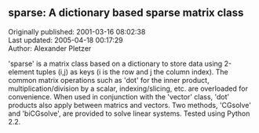## sparse: A dictionary based sparse matrix class  
Originally published: 2001-03-16 08:02:38  
Last updated: 2005-04-18 00:17:29  
Author: Alexander Pletzer  
  
'sparse' is a matrix class based on a dictionary to store data using 2-element tuples (i,j)
 as keys (i is the row and j the column index). The common matrix operations such as
'dot' for the inner product, multiplication/division by a scalar, indexing/slicing, etc. are
overloaded for convenience. When used in conjunction with the 'vector' class, 'dot'
products also apply between matrics and vectors. Two methods, 'CGsolve' and
'biCGsolve', are provided to solve linear systems. Tested using Python 2.2.